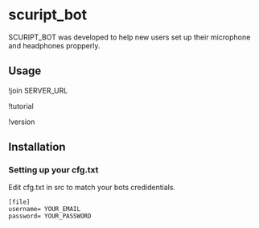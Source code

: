 # scuript_bot

SCURIPT_BOT was developed to help new users set up their microphone and headphones propperly.

## Usage

!join SERVER_URL

!tutorial

!version

## Installation

### Setting up your cfg.txt

Edit cfg.txt in src to match your bots credidentials.

```
[file]
username= YOUR_EMAIL
password= YOUR_PASSWORD
```